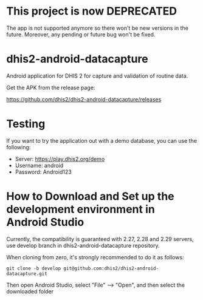 # This project is now DEPRECATED
The app is not supported anymore so there won't be new versions in the future. Moreover, any pending or future bug won't be fixed.

# dhis2-android-datacapture
Android application for DHIS 2 for capture and validation of routine data.

Get the APK from the release page:

https://github.com/dhis2/dhis2-android-datacapture/releases

# Testing
If you want to try the application out with a demo database, you can use the following:
- Server: https://play.dhis2.org/demo
- Username: android
- Password: Android123

# How to Download and Set up the development environment in Android Studio 

Currently, the compatibility is guaranteed with 2.27, 2.28 and 2.29 servers, use develop branch in dhis2-android-datacapture repository.

When cloning from zero, it's strongly recommended to do it as follows:

```
git clone -b develop git@github.com:dhis2/dhis2-android-datacapture.git
```

Then open Android Studio, select "File" --> "Open", and then select the downloaded folder
